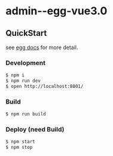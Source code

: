 # admin--egg-vue3.0



## QuickStart

<!-- add docs here for user -->

see [egg docs][egg] for more detail.

### Development

```bash
$ npm i
$ npm run dev
$ open http://localhost:8001/
```

### Build
```bash
$ npm run build
```

### Deploy (need Build)

```bash
$ npm start
$ npm stop
```

[egg]: https://eggjs.org